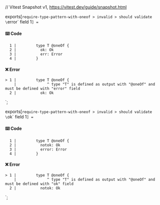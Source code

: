 // Vitest Snapshot v1, https://vitest.dev/guide/snapshot.html

exports[`require-type-pattern-with-oneof > invalid > should validate \`error\` field 1`] = `
#### ⌨️ Code

      1 |         type T @oneOf {
      2 |           ok: Ok
      3 |           err: Error
      4 |         }

#### ❌ Error

    > 1 |         type T @oneOf {
        |              ^ type "T" is defined as output with "@oneOf" and must be defined with "error" field
      2 |           ok: Ok
`;

exports[`require-type-pattern-with-oneof > invalid > should validate \`ok\` field 1`] = `
#### ⌨️ Code

      1 |         type T @oneOf {
      2 |           notok: Ok
      3 |           error: Error
      4 |         }

#### ❌ Error

    > 1 |         type T @oneOf {
        |              ^ type "T" is defined as output with "@oneOf" and must be defined with "ok" field
      2 |           notok: Ok
`;
